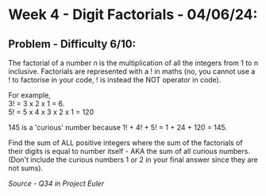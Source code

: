 # Week 4 - Digit Factorials - 04/06/24:

## Problem - Difficulty 6/10:

The factorial of a number n is the multiplication of all the integers from 1 to n inclusive. Factorials are represented with a ! in maths (no, you cannot use a ! to factorise in your code, ! is instead the NOT operator in code).

For example, \
3! = 3 x 2 x 1 = 6.\
5! = 5 x 4 x 3 x 2 x 1 = 120

145 is a 'curious' number because 1! + 4! + 5! = 1 + 24 + 120 = 145.

Find the sum of ALL positive integers where the sum of the factorials of their digits is equal to number itself - AKA the sum of all curious numbers. (Don't include the curious numbers 1 or 2 in your final answer since they are not sums).

*Source - Q34 in Project Euler*